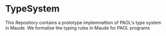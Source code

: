 # TypeSystem
This Repository contains a prototype implemnattion of PAOL's type system in Maude.
We formalise the typing rules in Maude for PAOL programs
